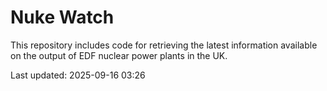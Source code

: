 # Nuke Watch

This repository includes code for retrieving the latest information available on the output of EDF nuclear power plants in the UK.

Last updated: 2025-09-16 03:26